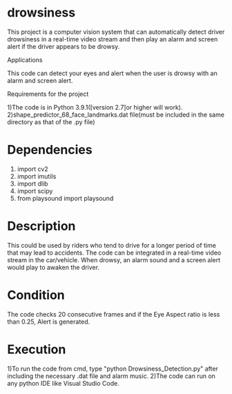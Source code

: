# drowsiness

This project is a computer vision system that can automatically detect driver drowsiness in a real-time video stream and then play an alarm and screen alert if the driver appears to be drowsy.

Applications


This code can detect your eyes and alert when the user is drowsy with an alarm and screen alert.

 

Requirements for the project


1)The code is in Python 3.9.1([version 2.7]or higher will work).
2)shape_predictor_68_face_landmarks.dat file(must be included in the same directory as that of the .py file) 

 


# Dependencies


1) import cv2
2) import imutils
3) import dlib
4) import scipy
5) from playsound import playsound

 

# Description


This could be used by riders who tend to drive for a longer period of time that may lead to accidents. The code can be integrated in a real-time video stream in the car/vehicle. When drowsy, an alarm sound and a screen alert would play to awaken the driver.

 

# Condition


The code checks 20 consecutive frames and if the Eye Aspect ratio is less than 0.25, Alert is generated.

 


# Execution


1)To run the code from cmd, type "python Drowsiness_Detection.py" after including the necessary .dat file and alarm music.
2)The code can run on any python IDE like Visual Studio Code.

 
